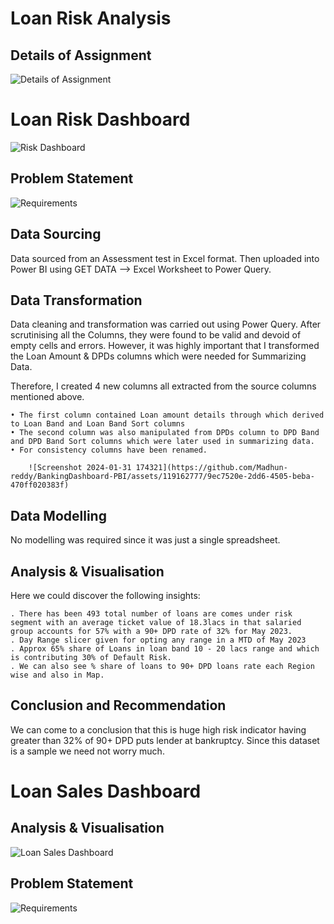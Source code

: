 
# Loan Risk Analysis

## Details of Assignment

![Details of Assignment](https://github.com/Madhun-reddy/BankingDashboard-PBI/assets/119162777/4a2ca0f3-e524-4884-9a18-d3108460f83b)

# Loan Risk Dashboard

![Risk Dashboard](https://github.com/Madhun-reddy/BankingDashboard-PBI/assets/119162777/15dfcd70-28b1-4f59-bdea-3f09c9666774)


## Problem Statement

![Requirements](https://github.com/Madhun-reddy/BankingDashboard-PBI/assets/119162777/1db127f6-6e24-4fe8-aa66-8917ac133769)


## Data Sourcing

Data sourced from an Assessment test in Excel format. Then uploaded into Power BI using GET DATA --> Excel Worksheet to Power Query.

## Data Transformation

Data cleaning and transformation was carried out using Power Query. After scrutinising all the Columns, they were found to be valid and devoid of empty cells and errors. However, it was highly important that I transformed the Loan Amount & DPDs columns which were needed for Summarizing Data.

Therefore, I created 4 new columns all extracted from the source columns mentioned above.

	• The first column contained Loan amount details through which derived to Loan Band and Loan Band Sort columns 
	• The second column was also manipulated from DPDs column to DPD Band and DPD Band Sort columns which were later used in summarizing data.
	• For consistency columns have been renamed.
    	
     	![Screenshot 2024-01-31 174321](https://github.com/Madhun-reddy/BankingDashboard-PBI/assets/119162777/9ec7520e-2dd6-4505-beba-470ff020383f)



## Data Modelling

No modelling was required since it was just a single spreadsheet.


## Analysis & Visualisation

Here we could discover the following insights:

	. There has been 493 total number of loans are comes under risk segment with an average ticket value of 18.3lacs in that salaried group accounts for 57% with a 90+ DPD rate of 32% for May 2023.
	. Day Range slicer given for opting any range in a MTD of May 2023
	. Approx 65% share of Loans in loan band 10 - 20 lacs range and which is contributing 30% of Default Risk.
	. We can also see % share of loans to 90+ DPD loans rate each Region wise and also in Map. 
	

## Conclusion and Recommendation

We can come to a conclusion that this is huge high risk indicator having greater than 32% of 90+ DPD puts lender at bankruptcy. Since this dataset is a sample we need not worry much.


# Loan Sales Dashboard

## Analysis & Visualisation

![Loan Sales Dashboard](https://github.com/Madhun-reddy/BankingDashboard-PBI/assets/119162777/8c8eb39a-7158-4b81-950d-c2cc46916583)


## Problem Statement

![Requirements](https://github.com/Madhun-reddy/BankingDashboard-PBI/assets/119162777/2c600593-98ff-44ec-b98c-52fe06f6604c)



